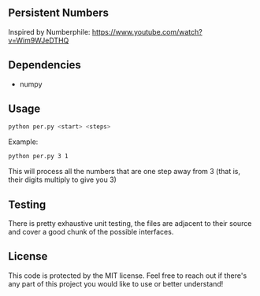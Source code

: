 ## Persistent Numbers

Inspired by Numberphile: https://www.youtube.com/watch?v=Wim9WJeDTHQ

## Dependencies
* numpy

## Usage
```bash
python per.py <start> <steps>
```

Example:
```bash
python per.py 3 1
```

This will process all the numbers that are one step away from 3 (that is, their digits multiply to give you 3)

## Testing
There is pretty exhaustive unit testing, the files are adjacent to their source and cover a good chunk of the possible interfaces.

## License
This code is protected by the MIT license. Feel free to reach out if there's any part of this project you would like to use or better understand!
